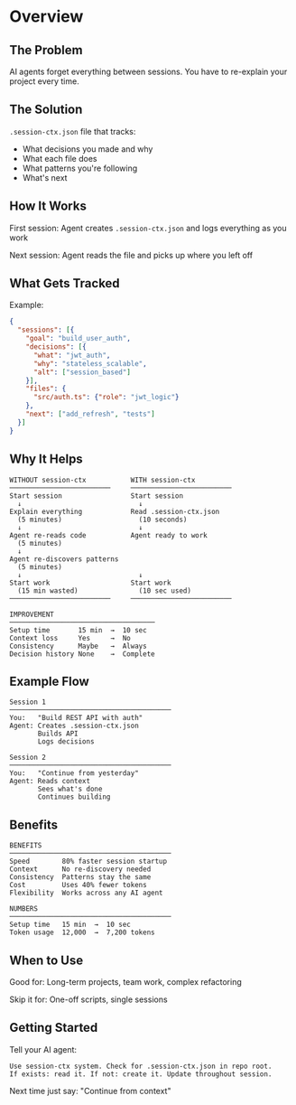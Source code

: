 # Overview

## The Problem

AI agents forget everything between sessions. You have to re-explain your project every time.

## The Solution

`.session-ctx.json` file that tracks:
- What decisions you made and why
- What each file does
- What patterns you're following
- What's next

## How It Works

First session: Agent creates `.session-ctx.json` and logs everything as you work

Next session: Agent reads the file and picks up where you left off

## What Gets Tracked

Example:
```json
{
  "sessions": [{
    "goal": "build_user_auth",
    "decisions": [{
      "what": "jwt_auth",
      "why": "stateless_scalable",
      "alt": ["session_based"]
    }],
    "files": {
      "src/auth.ts": {"role": "jwt_logic"}
    },
    "next": ["add_refresh", "tests"]
  }]
}
```

## Why It Helps

```
WITHOUT session-ctx           WITH session-ctx
─────────────────────────     ─────────────────────────
Start session                 Start session
  ↓                             ↓
Explain everything            Read .session-ctx.json
  (5 minutes)                   (10 seconds)
  ↓                             ↓
Agent re-reads code           Agent ready to work
  (5 minutes)
  ↓
Agent re-discovers patterns
  (5 minutes)
  ↓                             ↓
Start work                    Start work
  (15 min wasted)               (10 sec used)
─────────────────────────     ─────────────────────────

IMPROVEMENT
────────────────────────────────────
Setup time       15 min  →  10 sec
Context loss     Yes     →  No
Consistency      Maybe   →  Always
Decision history None    →  Complete
```

## Example Flow

```
Session 1
────────────────────────────────────────
You:   "Build REST API with auth"
Agent: Creates .session-ctx.json
       Builds API
       Logs decisions

Session 2
────────────────────────────────────────
You:   "Continue from yesterday"
Agent: Reads context
       Sees what's done
       Continues building
```

## Benefits

```
BENEFITS
────────────────────────────────────────
Speed        80% faster session startup
Context      No re-discovery needed
Consistency  Patterns stay the same
Cost         Uses 40% fewer tokens
Flexibility  Works across any AI agent

NUMBERS
────────────────────────────────────────
Setup time   15 min  →  10 sec
Token usage  12,000  →  7,200 tokens
```

## When to Use

Good for: Long-term projects, team work, complex refactoring

Skip it for: One-off scripts, single sessions

## Getting Started

Tell your AI agent:
```
Use session-ctx system. Check for .session-ctx.json in repo root.
If exists: read it. If not: create it. Update throughout session.
```

Next time just say: "Continue from context"
